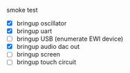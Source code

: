 smoke test
 - [x] bringup oscillator
 - [x] bringup uart
 - [ ] bringup USB (enumerate EWI device)
 - [x] bringup audio dac out
 - [ ] bringup screen
 - [ ] bringup touch circuit